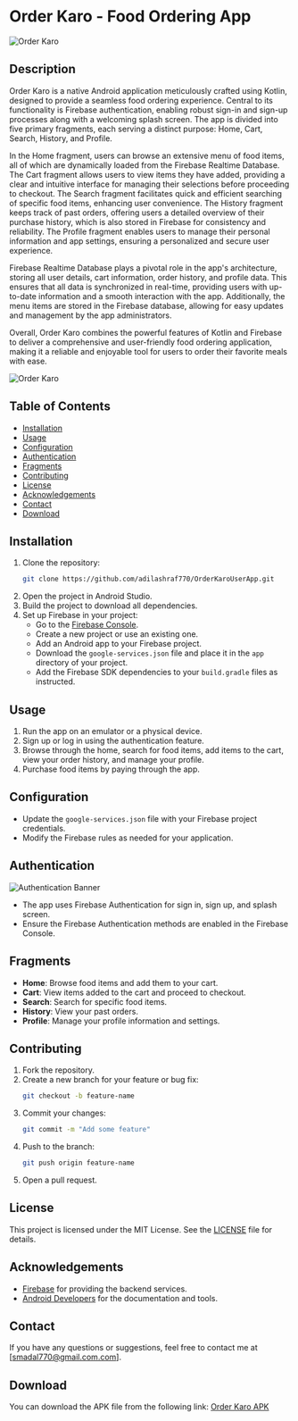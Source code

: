 # Order Karo - Food Ordering App

![Order Karo](https://res.cloudinary.com/dc1uxxvox/image/upload/v1721299488/github/orderkaroappuser1.png)

 
## Description
Order Karo is a native Android application meticulously crafted using Kotlin, designed to provide a seamless food ordering experience. Central to its functionality is Firebase authentication, enabling robust sign-in and sign-up processes along with a welcoming splash screen. The app is divided into five primary fragments, each serving a distinct purpose: Home, Cart, Search, History, and Profile.

In the Home fragment, users can browse an extensive menu of food items, all of which are dynamically loaded from the Firebase Realtime Database. The Cart fragment allows users to view items they have added, providing a clear and intuitive interface for managing their selections before proceeding to checkout. The Search fragment facilitates quick and efficient searching of specific food items, enhancing user convenience. The History fragment keeps track of past orders, offering users a detailed overview of their purchase history, which is also stored in Firebase for consistency and reliability. The Profile fragment enables users to manage their personal information and app settings, ensuring a personalized and secure user experience.

Firebase Realtime Database plays a pivotal role in the app's architecture, storing all user details, cart information, order history, and profile data. This ensures that all data is synchronized in real-time, providing users with up-to-date information and a smooth interaction with the app. Additionally, the menu items are stored in the Firebase database, allowing for easy updates and management by the app administrators.

Overall, Order Karo combines the powerful features of Kotlin and Firebase to deliver a comprehensive and user-friendly food ordering application, making it a reliable and enjoyable tool for users to order their favorite meals with ease.

![Order Karo](https://res.cloudinary.com/dc1uxxvox/image/upload/v1721299971/github/orderkarouserapp3.png)

## Table of Contents
- [Installation](#installation)
- [Usage](#usage)
- [Configuration](#configuration)
- [Authentication](#authentication)
- [Fragments](#fragments)
- [Contributing](#contributing)
- [License](#license)
- [Acknowledgements](#acknowledgements)
- [Contact](#contact)
- [Download](#download)

## Installation
1. Clone the repository:
    ```sh
    git clone https://github.com/adilashraf770/OrderKaroUserApp.git
    ```
2. Open the project in Android Studio.
3. Build the project to download all dependencies.
4. Set up Firebase in your project:
    - Go to the [Firebase Console](https://console.firebase.google.com/).
    - Create a new project or use an existing one.
    - Add an Android app to your Firebase project.
    - Download the `google-services.json` file and place it in the `app` directory of your project.
    - Add the Firebase SDK dependencies to your `build.gradle` files as instructed.

## Usage
1. Run the app on an emulator or a physical device.
2. Sign up or log in using the authentication feature.
3. Browse through the home, search for food items, add items to the cart, view your order history, and manage your profile.
4. Purchase food items by paying through the app.

## Configuration
- Update the `google-services.json` file with your Firebase project credentials.
- Modify the Firebase rules as needed for your application.

## Authentication

![Authentication Banner](https://res.cloudinary.com/dc1uxxvox/image/upload/v1721299597/github/orderkaroappuser2.png)
 

- The app uses Firebase Authentication for sign in, sign up, and splash screen.
- Ensure the Firebase Authentication methods are enabled in the Firebase Console.

## Fragments
- **Home**: Browse food items and add them to your cart.
- **Cart**: View items added to the cart and proceed to checkout.
- **Search**: Search for specific food items.
- **History**: View your past orders.
- **Profile**: Manage your profile information and settings.

## Contributing
1. Fork the repository.
2. Create a new branch for your feature or bug fix:
    ```sh
    git checkout -b feature-name
    ```
3. Commit your changes:
    ```sh
    git commit -m "Add some feature"
    ```
4. Push to the branch:
    ```sh
    git push origin feature-name
    ```
5. Open a pull request.

## License
This project is licensed under the MIT License. See the [LICENSE](LICENSE) file for details.

## Acknowledgements
- [Firebase](https://firebase.google.com/) for providing the backend services.
- [Android Developers](https://developer.android.com/) for the documentation and tools.

## Contact
If you have any questions or suggestions, feel free to contact me at [smadal770@gmail.com.com].

## Download
You can download the APK file from the following link:
[Order Karo APK](https://drive.google.com/file/d/1pEo0rJixixycKPsTAM1I3LOLETO6TmSQ/view?usp=sharing)
